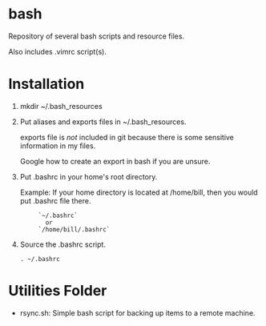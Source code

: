 # bash

Repository of several bash scripts and resource files.

Also includes .vimrc script(s). 

# Installation

1. mkdir ~/.bash_resources
2. Put aliases and exports files in ~/.bash_resources.
   
   exports file is *not* included in git because there is some sensitive information 
   in my files.

   Google how to create an export in bash if you are unsure.

3. Put .bashrc in your home's root directory.

   Example: If your home directory is located at /home/bill,
            then you would put .bashrc file there.

            `~/.bashrc`
              or 
            `/home/bill/.bashrc`

4. Source the .bashrc script.

   `. ~/.bashrc`

# Utilities Folder

- rsync.sh: Simple bash script for backing up items to a remote machine.
